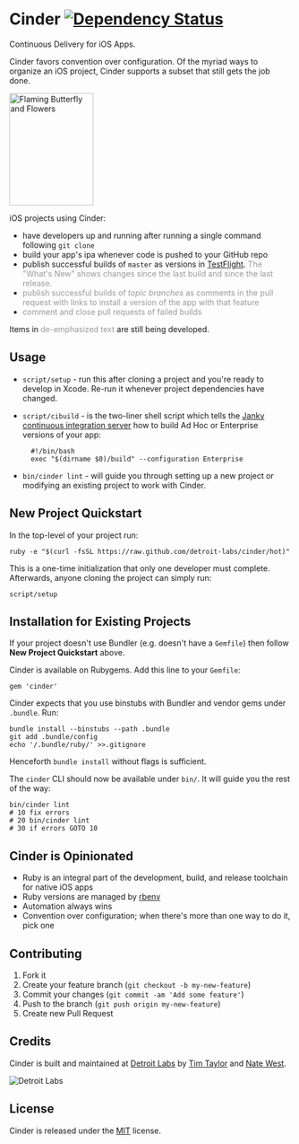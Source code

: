 # Cinder [![Dependency Status](https://gemnasium.com/CinderCI/cinder.png)](https://gemnasium.com/CinderCI/cinder)

Continuous Delivery for iOS Apps.

Cinder favors convention over configuration. Of the myriad ways to organize an iOS project, Cinder supports a subset that still gets the job done.

<a href="http://www.flickr.com/photos/cindy_cinder/6063851300/" title="Flaming Butterfly and Flowers by Cinder's, on Flickr"><img src="http://farm7.staticflickr.com/6204/6063851300_6c81f2360d.jpg" width="150" height="200" alt="Flaming Butterfly and Flowers"></a>

iOS projects using Cinder:

* have developers up and running after running a single command following `git clone`
* build your app's ipa whenever code is pushed to your GitHub repo
* publish successful builds of `master` as versions in [TestFlight](https://testflightapp.com/). <span style="color:#999">The "What's New" shows changes since the last build and since the last release.</span>
* <span style="color:#999">publish successful builds of *topic branches* as comments in the pull request with links to install a version of the app with that feature</span>
* <span style="color:#999">comment and close pull requests of failed builds</span>

Items in <span style="color:#999">de-emphasized text</span> are still being developed.

## Usage

* `script/setup` - run this after cloning a project and you're ready to develop in Xcode. Re-run it whenever project dependencies have changed.

* `script/cibuild` - is the two-liner shell script which tells the [Janky continuous integration server](https://github.com/github/janky) how to build Ad Hoc or Enterprise versions of your app:

        #!/bin/bash
        exec "$(dirname $0)/build" --configuration Enterprise

* `bin/cinder lint` - will guide you through setting up a new project or modifying an existing project to work with Cinder.


## New Project Quickstart

In the top-level of your project run:

    ruby -e "$(curl -fsSL https://raw.github.com/detroit-labs/cinder/hot)"

This is a one-time initialization that only one developer must complete. Afterwards, anyone cloning the project can simply run:

    script/setup

## Installation for Existing Projects

If your project doesn't use Bundler (e.g. doesn't have a `Gemfile`) then follow **New Project Quickstart** above.

Cinder is available on Rubygems. Add this line to your `Gemfile`:

    gem 'cinder'

Cinder expects that you use binstubs with Bundler and vendor gems under `.bundle`. Run:

    bundle install --binstubs --path .bundle
    git add .bundle/config
    echo '/.bundle/ruby/' >>.gitignore
    
Henceforth `bundle install` without flags is sufficient.

The `cinder` CLI should now be available under `bin/`. It will guide you the rest of the way:

    bin/cinder lint
    # 10 fix errors
    # 20 bin/cinder lint
    # 30 if errors GOTO 10

## Cinder is Opinionated

* Ruby is an integral part of the development, build, and
  release toolchain for native iOS apps
* Ruby versions are managed by [rbenv](https://github.com/sstephenson/rbenv)
* Automation always wins
* Convention over configuration; when there's more than one way to do it, pick one

## Contributing

1. Fork it
2. Create your feature branch (`git checkout -b my-new-feature`)
3. Commit your changes (`git commit -am 'Add some feature'`)
4. Push to the branch (`git push origin my-new-feature`)
5. Create new Pull Request

## Credits

Cinder is built and maintained at [Detroit Labs](http://detroitlabs.com) by [Tim Taylor](http://github.com/toolbear) and [Nate West](http://github.com/nwest).

![Detroit Labs](http://i.imgur.com/OgGhz1U.png)

## License

Cinder is released under the [MIT](http://opensource.org/licenses/MIT) license.
